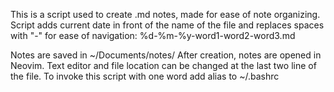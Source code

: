 This is a script used to create .md notes, made for ease of note organizing.
Script adds current date in front of the name of the file and replaces spaces with "-" for ease of navigation:
%d-%m-%y-word1-word2-word3.md

Notes are saved in ~/Documents/notes/ 
After creation, notes are opened in Neovim.
Text editor and file location can be changed at the last two line of the file.
To invoke this script with one word add alias to ~/.bashrc

